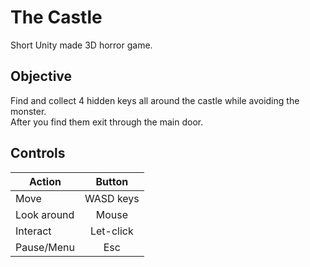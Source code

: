 # The Castle
Short Unity made 3D horror game.
## Objective
Find and collect 4 hidden keys all around the castle while avoiding the monster.<br>After you find them exit through the main door.
## Controls
| Action      | Button    |
|-------------|:---------:|
| Move        | WASD keys |
| Look around | Mouse     |
| Interact    | Let-click |
| Pause/Menu  | Esc       |
